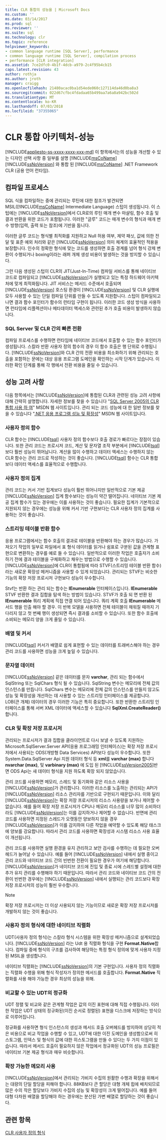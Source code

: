 ```yaml
---
title: CLR 통합의 성능을 | Microsoft Docs
ms.custom: ''
ms.date: 03/14/2017
ms.prod: sql
ms.reviewer: ''
ms.suite: sql
ms.technology: clr
ms.topic: reference
helpviewer_keywords:
- common language runtime [SQL Server], performance
- common language runtime [SQL Server], compilation process
- performance [CLR integration]
ms.assetid: 7ce2dfc0-4b1f-4dcb-a979-2c4f95b4cb15
caps.latest.revision: 43
author: rothja
ms.author: jroth
manager: craigg
ms.openlocfilehash: 21480acac0ba1d54ede060c127114da46d0ba8a3
ms.sourcegitcommit: 022d67cfbc4fdadaa65b499aa7a6a8a942bc502d
ms.translationtype: MT
ms.contentlocale: ko-KR
ms.lasthandoff: 07/03/2018
ms.locfileid: "37355065"
---
```

# <a name="clr-integration-architecture----performance"></a>CLR 통합 아키텍처-성능
[!INCLUDE[appliesto-ss-xxxx-xxxx-xxx-md](../../includes/appliesto-ss-xxxx-xxxx-xxx-md.md)]
  이 항목에서는의 성능을 개선할 수 있는 디자인 선택 사항 중 일부를 설명 [!INCLUDE[msCoName](../../includes/msconame-md.md)] [!INCLUDE[ssNoVersion](../../includes/ssnoversion-md.md)] 와 통합 된 [!INCLUDE[msCoName](../../includes/msconame-md.md)] .NET Framework CLR (공용 언어 런타임).  
  
## <a name="the-compilation-process"></a>컴파일 프로세스  
 SQL 식을 컴파일하는 중에 관리되는 루틴에 대한 참조가 발견되면 MSIL([!INCLUDE[msCoName](../../includes/msconame-md.md)] Intermediate Language) 스텁이 생성됩니다. 이 스텁에는 [!INCLUDE[ssNoVersion](../../includes/ssnoversion-md.md)]에서 CLR로의 루틴 매개 변수 마샬링, 함수 호출 및 결과 반환을 위한 코드가 포함됩니다. 이러한 "글루" 코드는 매개 변수의 형식과 매개 변수 방향(입력, 출력 또는 참조)에 기반을 둡니다.  
  
 이러한 글루 코드는 형식별 최적화를 지원하고 Null 허용 여부, 제약 패싯, 값에 의한 전달 및 표준 예외 처리와 같은 [!INCLUDE[ssNoVersion](../../includes/ssnoversion-md.md)] 의미 체계의 효율적인 적용을 보장합니다. 인수의 정확한 형식에 맞는 코드를 생성하면 호출 경계를 넘어 형식 강제 변환이 수행되거나 boxing이라는 래퍼 개체 생성 비용이 발생하는 것을 방지할 수 있습니다.  
  
 그런 다음 생성된 스텁이 CLR의 JIT(Just-In-Time) 컴파일 서비스를 통해 네이티브 코드로 컴파일되고 [!INCLUDE[ssNoVersion](../../includes/ssnoversion-md.md)]가 실행되고 있는 특정 하드웨어 아키텍처에 맞게 최적화됩니다. JIT 서비스는 메서드 수준에서 호출되며 [!INCLUDE[ssNoVersion](../../includes/ssnoversion-md.md)] 호스팅 환경이 [!INCLUDE[ssNoVersion](../../includes/ssnoversion-md.md)] 및 CLR 실행에 모두 사용할 수 있는 단일 컴파일 단위를 만들 수 있도록 지원합니다. 스텁이 컴파일되고 나면 결과 함수 포인터가 함수의 런타임 구현이 됩니다. 이러한 코드 생성 방식을 사용하면 런타임에 리플렉션이나 메타데이터 액세스와 관련된 추가 호출 비용이 발생하지 않습니다.  
  
### <a name="fast-transitions-between-sql-server-and-clr"></a>SQL Server 및 CLR 간의 빠른 전환  
 컴파일 프로세스를 수행하면 런타임에 네이티브 코드에서 호출할 수 있는 함수 포인터가 생성됩니다. 스칼라 반환 사용자 정의 함수의 경우 이 함수 호출은 행 단위로 수행됩니다. [!INCLUDE[ssNoVersion](../../includes/ssnoversion-md.md)]와 CLR 간의 전환 비용을 최소화하기 위해 관리되는 호출을 포함하는 문에는 대상 응용 프로그램 도메인을 확인하는 시작 단계가 있습니다. 이러한 확인 단계를 통해 각 행에서 전환 비용을 줄일 수 있습니다.  
  
## <a name="performance-considerations"></a>성능 고려 사항  
 다음 항목에서는 [!INCLUDE[ssNoVersion](../../includes/ssnoversion-md.md)]에 통합된 CLR과 관련된 성능 고려 사항에 대해 간략히 설명합니다. 자세한 정보를 찾을 수 있습니다 "[SQL Server 2005의 CLR 통합 사용 하 여](http://go.microsoft.com/fwlink/?LinkId=50332)" MSDN 웹 사이트입니다. 관리 되는 코드 성능에 대 한 일반 정보를 찾을 수 있습니다 "[.NET 응용 프로그램 성능 및 확장성](http://go.microsoft.com/fwlink/?LinkId=50333)" MSDN 웹 사이트입니다.  
  
### <a name="user-defined-functions"></a>사용자 정의 함수  
 CLR 함수는 [!INCLUDE[tsql](../../includes/tsql-md.md)] 사용자 정의 함수보다 호출 경로가 빠르다는 장점이 있습니다. 또한 관리 코드는 프로시저 코드, 계산 및 문자열 조작 부분에서 [!INCLUDE[tsql](../../includes/tsql-md.md)]보다 훨씬 성능이 뛰어납니다. 계산을 많이 수행하고 데이터 액세스는 수행하지 않는 CLR 함수는 관리 코드로 작성하는 것이 좋습니다. [!INCLUDE[tsql](../../includes/tsql-md.md)] 함수는 CLR 통합보다 데이터 액세스를 효율적으로 수행합니다.  
  
### <a name="user-defined-aggregates"></a>사용자 정의 집계  
 관리 코드는 커서 기반 집계보다 성능이 훨씬 뛰어나지만 일반적으로 기본 제공 [!INCLUDE[ssNoVersion](../../includes/ssnoversion-md.md)] 집계 함수보다는 성능이 약간 떨어집니다. 네이티브 기본 제공 집계 함수가 있는 경우에는 이를 사용하는 것이 좋습니다. 필요한 집계가 기본적으로 지원되지 않는 경우에는 성능을 위해 커서 기반 구현보다는 CLR 사용자 정의 집계를 사용하는 것이 좋습니다.  
  
### <a name="streaming-table-valued-functions"></a>스트리밍 테이블 반환 함수  
 응용 프로그램에서는 함수 호출의 결과로 테이블을 반환해야 하는 경우가 많습니다. 가져오기 작업의 일부로 파일에서 표 형식 데이터를 읽거나 쉼표로 구분된 값을 관계형 표현으로 변환하는 경우를 예로 들 수 있습니다. 일반적으로 이러한 작업은 호출자가 소비하기 전에 결과 테이블을 구체화하고 채우는 방법으로 수행할 수 있습니다. [!INCLUDE[ssNoVersion](../../includes/ssnoversion-md.md)]에 CLR이 통합됨에 따라 STVF(스트리밍 테이블 반환 함수)라는 새로운 확장성 메커니즘을 사용할 수 있게 되었습니다. 관리되는 STVF는 비슷한 기능의 확장 저장 프로시저 구현보다 성능이 우수합니다.  
  
 Stvf는 반환 하는 관리 되는 함수는 **IEnumerable** 인터페이스입니다. **IEnumerable** STVF 반환한 결과 집합을 탐색 하는 방법이 있습니다. STVF가 호출 되 면 반환 된 **IEnumerable** 쿼리 계획에 직접 연결 되어 있습니다. 쿼리 계획 호출 **IEnumerable** 메서드 행을 인출 해야 할 경우. 이 반복 모델을 사용하면 전체 테이블이 채워질 때까지 기다리지 않고 첫 번째 행이 생성되면 즉시 결과를 소비할 수 있습니다. 또한 함수 호출에 소비되는 메모리 양을 크게 줄일 수 있습니다.  
  
### <a name="arrays-vs-cursors"></a>배열 및 커서  
 [!INCLUDE[tsql](../../includes/tsql-md.md)] 커서가 배열로 쉽게 표현할 수 있는 데이터를 트래버스해야 하는 경우 관리 코드를 사용하면 성능을 크게 높일 수 있습니다.  
  
### <a name="string-data"></a>문자열 데이터  
 [!INCLUDE[ssNoVersion](../../includes/ssnoversion-md.md)] 같은 데이터를 문자 **varchar**, 관리 되는 함수에서 SqlString 또는 SqlChars 형식 될 수 있습니다. SqlString 변수는 메모리에 전체 값의 인스턴스를 만듭니다. SqlChars 변수는 메모리에 전체 값의 인스턴스를 만들지 않고도 성능 및 확장성을 개선하는 데 사용할 수 있는 스트리밍 인터페이스를 제공합니다. LOB(큰 개체) 데이터의 경우 이러한 기능은 특히 중요합니다. 또한 반환한 스트리밍 인터페이스를 통해 서버 XML 데이터에 액세스할 수 있습니다 **SqlXml.CreateReader()** 합니다.  
  
### <a name="clr-vs-extended-stored-procedures"></a>CLR 및 확장 저장 프로시저  
 관리되는 프로시저가 결과 집합을 클라이언트로 다시 보낼 수 있도록 지원하는 Microsoft.SqlServer.Server API(응용 프로그래밍 인터페이스)는 확장 저장 프로시저에서 사용되는 ODS(개방형 Data Services) API보다 성능이 우수합니다. 또한 System.Data.SqlServer Api 지원 데이터 형식 등 **xml**를 **varchar (max)** 합니다 **nvarchar (max)**, 및 **varbinary (max)** 에 도입 된 [!INCLUDE[ssVersion2005](../../includes/ssversion2005-md.md)]반면 ODS Api는 새 데이터 형식을 지원 하도록 확장 되지 않았습니다.  
  
 관리 코드를 사용하면 메모리, 스레드 및 동기화와 같은 리소스 사용을 [!INCLUDE[ssNoVersion](../../includes/ssnoversion-md.md)]가 관리합니다. 이러한 리소스를 노출하는 관리되는 API가 [!INCLUDE[ssNoVersion](../../includes/ssnoversion-md.md)] 리소스 관리자를 기반으로 구현되기 때문입니다. 이와 달리 [!INCLUDE[ssNoVersion](../../includes/ssnoversion-md.md)]는 확장 저장 프로시저의 리소스 사용량을 보거나 제어할 수 없습니다. 예를 들어 확장 저장 프로시저가 CPU나 메모리 리소스를 너무 많이 소비하더라도 [!INCLUDE[ssNoVersion](../../includes/ssnoversion-md.md)]는 이를 감지하거나 제어할 수 없습니다. 반면에 관리 코드를 사용하면 지정된 스레드가 오랫동안 양보하지 않을 경우 [!INCLUDE[ssNoVersion](../../includes/ssnoversion-md.md)]가 이를 감지하여 다른 작업을 예약할 수 있도록 해당 태스크에 양보를 강요합니다. 따라서 관리 코드를 사용하면 확장성과 시스템 리소스 사용 효율이 개선됩니다.  
  
 관리 코드를 사용하면 실행 환경을 유지 관리하고 보안 검사를 수행하는 데 필요한 오버헤드가 늘어날 수 있습니다. 예를 들어 [!INCLUDE[ssNoVersion](../../includes/ssnoversion-md.md)] 내에서 실행 중이고 관리 코드와 네이티브 코드 간의 빈번한 전환이 필요한 경우가 여기에 해당합니다. [!INCLUDE[ssNoVersion](../../includes/ssnoversion-md.md)]가 네이티브 코드에 진입 및 종료 시에 스레드별 설정에 대한 추가 유지 관리를 수행해야 하기 때문입니다. 따라서 관리 코드와 네이티브 코드 간의 전환이 빈번한 경우에는 [!INCLUDE[ssNoVersion](../../includes/ssnoversion-md.md)] 내에서 실행되는 관리 코드보다 확장 저장 프로시저의 성능이 훨씬 우수합니다.  
  
> [!NOTE]  
>  확장 저장 프로시저는 더 이상 사용되지 않는 기능이므로 새로운 확장 저장 프로시저를 개발하지 않는 것이 좋습니다.  
  
### <a name="native-serialization-for-user-defined-types"></a>사용자 정의 형식에 대한 네이티브 직렬화  
 UDT(사용자 정의 형식)는 스칼라 형식 시스템을 위한 확장성 메커니즘으로 설계되었습니다. [!INCLUDE[ssNoVersion](../../includes/ssnoversion-md.md)] 라는 Udt 용 직렬화 형식을 구현 **Format.Native**합니다. 컴파일 중에 형식의 구조를 검사하여 해당하는 특정 형식 정의에 맞게 사용자 지정된 MSIL을 생성합니다.  
  
 네이티브 직렬화는 [!INCLUDE[ssNoVersion](../../includes/ssnoversion-md.md)]의 기본 구현입니다. 사용자 정의 직렬화는 직렬화 수행을 위해 형식 작성자가 정의한 메서드를 호출합니다. **Format.Native** 직렬화를 사용 해야 가능한 경우 최상의 성능을 위해.  
  
### <a name="normalization-of-comparable-udts"></a>비교할 수 있는 UDT의 정규화  
 UDT 정렬 및 비교와 같은 관계형 작업은 값의 이진 표현에 대해 직접 수행됩니다. 이러한 작업은 UDT 상태의 정규화된(이진 순서로 정렬된) 표현을 디스크에 저장하는 방식으로 이루어집니다.  
  
 정규화를 사용하면 형식 인스턴스의 생성과 메서드 호출 오버헤드를 방지하여 상당히 적은 비용으로 비교 작업을 수행할 수 있고, UDT에 대한 이진 도메인을 생성함으로써 히스토그램, 인덱스 및 형식의 값에 대한 히스토그램을 만들 수 있다는 두 가지 이점이 있습니다. 따라서 메서드 호출이 필요하지 않은 작업에서 정규화된 UDT의 성능 프로필은 네이티브 기본 제공 형식과 매우 비슷합니다.  
  
### <a name="scalable-memory-usage"></a>확장 가능한 메모리 사용  
 [!INCLUDE[ssNoVersion](../../includes/ssnoversion-md.md)]에서 관리되는 가비지 수집의 원활한 수행과 확장을 위해서는 대량의 단일 할당을 피해야 합니다. 88KB보다 큰 할당은 대형 개체 힙에 배치되므로 많은 수의 작은 할당보다 가비지 수집의 성능 및 확장성이 크게 떨어집니다. 예를 들어 대형 다차원 배열을 할당해야 하는 경우에는 분산된 가변 배열로 할당하는 것이 좋습니다.  
  
## <a name="see-also"></a>관련 항목  
 [CLR 사용자 정의 형식](../../relational-databases/clr-integration-database-objects-user-defined-types/clr-user-defined-types.md)  
  
  
